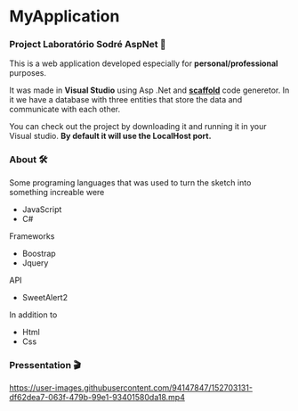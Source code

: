 # MyApplication
### Project Laboratório Sodré AspNet 🧪

This is a web application developed especially for **personal/professional** purposes.

It was made in **Visual Studio** using Asp .Net and [**scaffold**](https://docs.microsoft.com/pt-br/aspnet/core/security/authentication/scaffold-identity?view=aspnetcore-6.0&tabs=visual-studio) code generetor. 
In it we have a database with three entities that store the data and communicate with each other. 

You can check out the project by downloading it and running it in your Visual studio. **By default it will use the LocalHost port.**

### About 🛠
Some programing languages that was used to turn the sketch into something increable were
- JavaScript
- C#

Frameworks

- Boostrap
- Jquery

API

- SweetAlert2

In addition to

- Html
- Css

### Pressentation 🎬

https://user-images.githubusercontent.com/94147847/152703131-df62dea7-063f-479b-99e1-93401580da18.mp4
